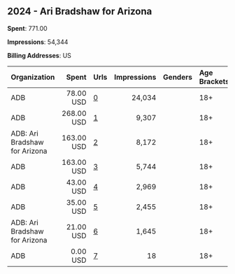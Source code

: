 ## 2024 - Ari Bradshaw for Arizona 
**Spent**: 771.00

**Impressions**: 54,344

**Billing Addresses**: US

|Organization|Spent|Urls|Impressions|Genders|Age Brackets|Country Codes|
|:---|---:|:---|---:|:---|:---|:---|
|ADB|78.00 USD|[0](https://www.snap.com/political-ads/asset/cd0cdde51b76a2272b52c914b87920dcb581da545d000ebe2c00cd1cee81a7a2?mediaType=jpg)|24,034||18+|united states|
|ADB|268.00 USD|[1](https://www.snap.com/political-ads/asset/318fc97e5649c23b5f261c8e5d081a87a00e7b5b5f24bd932639ad36001d9fe4?mediaType=mp4)|9,307||18+|united states|
|ADB: Ari Bradshaw for Arizona|163.00 USD|[2](https://www.snap.com/political-ads/asset/d8cd16a8b66399506705531454e4f15bb274cced3c5a0af2c2880e0992d695ec?mediaType=mp4)|8,172||18+|united states|
|ADB|163.00 USD|[3](https://www.snap.com/political-ads/asset/24950358cef5cffd871d8ac82a695e36d45c572683a893255e6a2958f9a62b63?mediaType=mp4)|5,744||18+|united states|
|ADB|43.00 USD|[4](https://www.snap.com/political-ads/asset/3f2cbcb910860700ddde7c7fbad867049e3f6e51dcbcb14877b9a2d6fbdce5bd?mediaType=jpg)|2,969||18+|united states|
|ADB|35.00 USD|[5](https://www.snap.com/political-ads/asset/362dfa35aec897845449c38e8290e55699aab697c9d34afb3aa27367c626a21c?mediaType=jpg)|2,455||18+|united states|
|ADB: Ari Bradshaw for Arizona|21.00 USD|[6](https://www.snap.com/political-ads/asset/0aecd29b30ace7c3a6491390f7e43d7a7c5ef905fd550bdcf92cee949b01c0b6?mediaType=mp4)|1,645||18+|united states|
|ADB|0.00 USD|[7](https://www.snap.com/political-ads/asset/d79fda9e3fcaa79a8ce81bbbaa7bb8ee3b29ca2f9f27371a11941db42ec52239?mediaType=mp4)|18||18+|united states|
